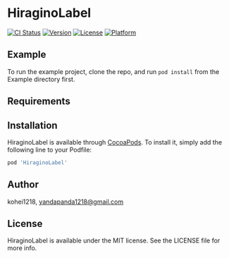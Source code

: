 # HiraginoLabel

[![CI Status](https://img.shields.io/travis/kohei1218/HiraginoLabel.svg?style=flat)](https://travis-ci.org/kohei1218/HiraginoLabel)
[![Version](https://img.shields.io/cocoapods/v/HiraginoLabel.svg?style=flat)](https://cocoapods.org/pods/HiraginoLabel)
[![License](https://img.shields.io/cocoapods/l/HiraginoLabel.svg?style=flat)](https://cocoapods.org/pods/HiraginoLabel)
[![Platform](https://img.shields.io/cocoapods/p/HiraginoLabel.svg?style=flat)](https://cocoapods.org/pods/HiraginoLabel)

## Example

To run the example project, clone the repo, and run `pod install` from the Example directory first.

## Requirements

## Installation

HiraginoLabel is available through [CocoaPods](https://cocoapods.org). To install
it, simply add the following line to your Podfile:

```ruby
pod 'HiraginoLabel'
```

## Author

kohei1218, yandapanda1218@gmail.com

## License

HiraginoLabel is available under the MIT license. See the LICENSE file for more info.
